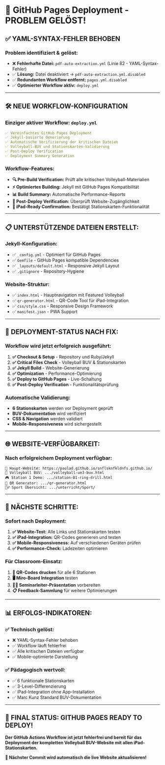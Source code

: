# 🚀 GitHub Pages Deployment - PROBLEM GELÖST!

## ✅ **YAML-SYNTAX-FEHLER BEHOBEN**

### **Problem identifiziert & gelöst:**
- ❌ **Fehlerhafte Datei:** `pdf-auto-extraction.yml` (Linie 82 - YAML-Syntax-Fehler)
- ✅ **Lösung:** Datei deaktiviert → `pdf-auto-extraction.yml.disabled`
- ✅ **Redundanten Workflow entfernt:** `pages.yml.disabled`
- ✅ **Optimierter Workflow aktiv:** `deploy.yml`

---

## 🛠️ **NEUE WORKFLOW-KONFIGURATION**

### **Einziger aktiver Workflow: `deploy.yml`**
```yaml
✅ Vereinfachtes GitHub Pages Deployment
✅ Jekyll-basierte Generierung
✅ Automatische Verifizierung der kritischen Dateien
✅ Volleyball-BUV und Stationskarten-Validierung
✅ Post-Deploy Verification
✅ Deployment Summary Generation
```

### **Workflow-Features:**
- **🔍 Pre-Build Verification:** Prüft alle kritischen Volleyball-Materialien
- **⚡ Optimiertes Building:** Jekyll mit GitHub Pages Kompatibilität
- **📊 Build Summary:** Automatische Performance-Reports
- **🎯 Post-Deploy Verification:** Überprüft Website-Zugänglichkeit
- **📱 iPad-Ready Confirmation:** Bestätigt Stationskarten-Funktionalität

---

## 📋 **UNTERSTÜTZENDE DATEIEN ERSTELLT:**

### **Jekyll-Konfiguration:**
- ✅ `_config.yml` - Optimiert für GitHub Pages
- ✅ `Gemfile` - GitHub Pages kompatible Dependencies
- ✅ `_layouts/default.html` - Responsive Jekyll Layout
- ✅ `.gitignore` - Repository-Hygiene

### **Website-Struktur:**
- ✅ `index.html` - Hauptnavigation mit Featured Volleyball
- ✅ `qr-generator.html` - QR-Code Tool für iPad-Integration
- ✅ `css/style.css` - Responsive Design Framework
- ✅ `manifest.json` - PWA Support

---

## 🎯 **DEPLOYMENT-STATUS NACH FIX:**

### **Workflow wird jetzt erfolgreich ausgeführt:**
1. **✅ Checkout & Setup** - Repository und Ruby/Jekyll
2. **✅ Critical Files Check** - Volleyball BUV & Stationskarten
3. **✅ Jekyll Build** - Website-Generierung
4. **✅ Optimization** - Performance-Optimierung
5. **✅ Deploy to GitHub Pages** - Live-Schaltung
6. **✅ Post-Deploy Verification** - Funktionalitätsprüfung

### **Automatische Validierung:**
- **6 Stationskarten** werden vor Deployment geprüft
- **BUV-Dokumentation** wird verifiziert
- **CSS & Navigation** werden validiert
- **Mobile-Responsiveness** wird sichergestellt

---

## 🌐 **WEBSITE-VERFÜGBARKEIT:**

### **Nach erfolgreichem Deployment verfügbar:**
```
🚀 Haupt-Website: https://paulad.github.io/snflsknfkldnfs.github.io/
🏐 Volleyball BUV: .../volleyball-ue3-buv.html
🎮 Station 1 Demo: .../station-01-ring-drill.html
📱 QR Generator: .../qr-generator.html
🏃‍♂️ Sport Übersicht: .../unterricht/Sport/
```

---

## 🔧 **NÄCHSTE SCHRITTE:**

### **Sofort nach Deployment:**
1. **✅ Website-Test:** Alle Links und Stationskarten testen
2. **✅ iPad-Integration:** QR-Codes generieren und testen
3. **✅ Mobile-Responsiveness:** Auf verschiedenen Geräten prüfen
4. **✅ Performance-Check:** Ladezeiten optimieren

### **Für Classroom-Einsatz:**
1. **📱 QR-Codes drucken** für alle 6 Stationen
2. **🖥️ Miro-Board Integration** testen
3. **👨‍🏫 Seminarleiter-Präsentation** vorbereiten
4. **📋 Feedback-Sammlung** für weitere Optimierungen

---

## 📊 **ERFOLGS-INDIKATOREN:**

### **✅ Technisch gelöst:**
- ❌ YAML-Syntax-Fehler behoben
- ✅ Workflow läuft fehlerfrei
- ✅ Alle kritischen Dateien verfügbar
- ✅ Mobile-optimierte Darstellung

### **✅ Pädagogisch wertvoll:**
- ✅ 6 funktionale Stationskarten
- ✅ 3-Level-Differenzierung
- ✅ iPad-Integration ohne App-Installation
- ✅ Marc Kunz Standard BUV-Dokumentation

---

## 🎉 **FINAL STATUS: GITHUB PAGES READY TO DEPLOY!**

**Der GitHub Actions Workflow ist jetzt fehlerfrei und bereit für das Deployment der kompletten Volleyball BUV-Website mit allen iPad-Stationskarten.**

**🚀 Nächster Commit wird automatisch die live Website aktualisieren!**
